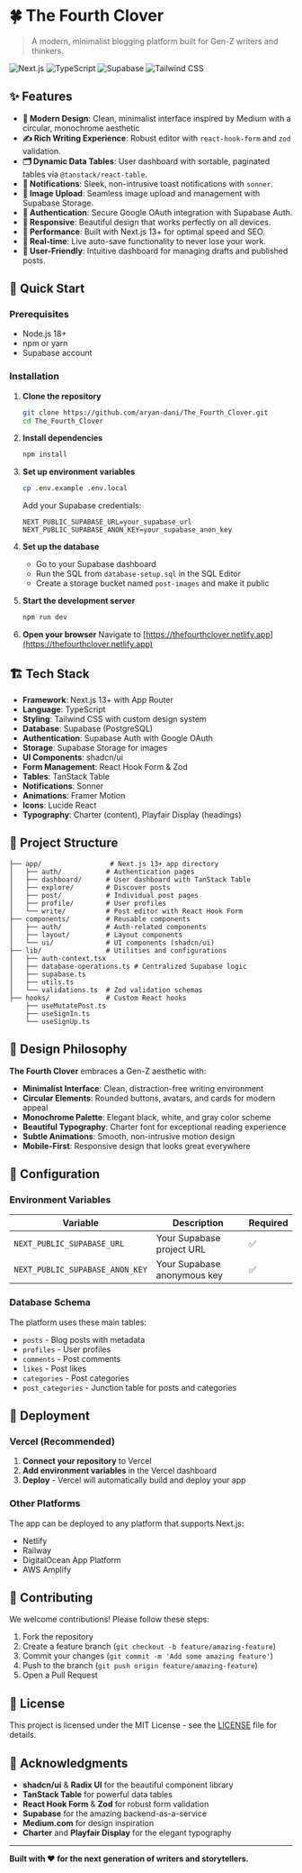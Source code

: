 # 🍀 The Fourth Clover

> A modern, minimalist blogging platform built for Gen-Z writers and thinkers.

![Next.js](https://img.shields.io/badge/Next.js-13.5-black?style=flat-square&logo=next.js)
![TypeScript](https://img.shields.io/badge/TypeScript-5.2-blue?style=flat-square&logo=typescript)
![Supabase](https://img.shields.io/badge/Supabase-Database-green?style=flat-square&logo=supabase)
![Tailwind CSS](https://img.shields.io/badge/Tailwind-CSS-38B2AC?style=flat-square&logo=tailwind-css)

## ✨ Features

- **🎨 Modern Design**: Clean, minimalist interface inspired by Medium with a circular, monochrome aesthetic
- **✍️ Rich Writing Experience**: Robust editor with `react-hook-form` and `zod` validation.
- **🗂️ Dynamic Data Tables**: User dashboard with sortable, paginated tables via `@tanstack/react-table`.
- **🔔 Notifications**: Sleek, non-intrusive toast notifications with `sonner`.
- **📸 Image Upload**: Seamless image upload and management with Supabase Storage.
- **🔐 Authentication**: Secure Google OAuth integration with Supabase Auth.
- **📱 Responsive**: Beautiful design that works perfectly on all devices.
- **🚀 Performance**: Built with Next.js 13+ for optimal speed and SEO.
- **💾 Real-time**: Live auto-save functionality to never lose your work.
- **🎯 User-Friendly**: Intuitive dashboard for managing drafts and published posts.

## 🚀 Quick Start

### Prerequisites

- Node.js 18+
- npm or yarn
- Supabase account

### Installation

1. **Clone the repository**

   ```bash
   git clone https://github.com/aryan-dani/The_Fourth_Clover.git
   cd The_Fourth_Clover
   ```

2. **Install dependencies**

   ```bash
   npm install
   ```

3. **Set up environment variables**

   ```bash
   cp .env.example .env.local
   ```

   Add your Supabase credentials:

   ```env
   NEXT_PUBLIC_SUPABASE_URL=your_supabase_url
   NEXT_PUBLIC_SUPABASE_ANON_KEY=your_supabase_anon_key
   ```

4. **Set up the database**

   - Go to your Supabase dashboard
   - Run the SQL from `database-setup.sql` in the SQL Editor
   - Create a storage bucket named `post-images` and make it public

5. **Start the development server**

   ```bash
   npm run dev
   ```

6. **Open your browser**
   Navigate to [https://thefourthclover.netlify.app](https://thefourthclover.netlify.app)

## 🏗️ Tech Stack

- **Framework**: Next.js 13+ with App Router
- **Language**: TypeScript
- **Styling**: Tailwind CSS with custom design system
- **Database**: Supabase (PostgreSQL)
- **Authentication**: Supabase Auth with Google OAuth
- **Storage**: Supabase Storage for images
- **UI Components**: shadcn/ui
- **Form Management**: React Hook Form & Zod
- **Tables**: TanStack Table
- **Notifications**: Sonner
- **Animations**: Framer Motion
- **Icons**: Lucide React
- **Typography**: Charter (content), Playfair Display (headings)

## 📁 Project Structure

```
├── app/                 # Next.js 13+ app directory
│   ├── auth/           # Authentication pages
│   ├── dashboard/      # User dashboard with TanStack Table
│   ├── explore/        # Discover posts
│   ├── post/           # Individual post pages
│   ├── profile/        # User profiles
│   └── write/          # Post editor with React Hook Form
├── components/         # Reusable components
│   ├── auth/           # Auth-related components
│   ├── layout/         # Layout components
│   └── ui/             # UI components (shadcn/ui)
├── lib/                # Utilities and configurations
│   ├── auth-context.tsx
│   ├── database-operations.ts # Centralized Supabase logic
│   ├── supabase.ts
│   ├── utils.ts
│   └── validations.ts  # Zod validation schemas
├── hooks/              # Custom React hooks
    ├── useMutatePost.ts
    ├── useSignIn.ts
    └── useSignUp.ts
```

## 🎨 Design Philosophy

**The Fourth Clover** embraces a Gen-Z aesthetic with:

- **Minimalist Interface**: Clean, distraction-free writing environment
- **Circular Elements**: Rounded buttons, avatars, and cards for modern appeal
- **Monochrome Palette**: Elegant black, white, and gray color scheme
- **Beautiful Typography**: Charter font for exceptional reading experience
- **Subtle Animations**: Smooth, non-intrusive motion design
- **Mobile-First**: Responsive design that looks great everywhere

## 🔧 Configuration

### Environment Variables

| Variable                        | Description                 | Required |
| ------------------------------- | --------------------------- | -------- |
| `NEXT_PUBLIC_SUPABASE_URL`      | Your Supabase project URL   | ✅       |
| `NEXT_PUBLIC_SUPABASE_ANON_KEY` | Your Supabase anonymous key | ✅       |

### Database Schema

The platform uses these main tables:

- `posts` - Blog posts with metadata
- `profiles` - User profiles
- `comments` - Post comments
- `likes` - Post likes
- `categories` - Post categories
- `post_categories` - Junction table for posts and categories

## 🚀 Deployment

### Vercel (Recommended)

1. **Connect your repository** to Vercel
2. **Add environment variables** in the Vercel dashboard
3. **Deploy** - Vercel will automatically build and deploy your app

### Other Platforms

The app can be deployed to any platform that supports Next.js:

- Netlify
- Railway
- DigitalOcean App Platform
- AWS Amplify

## 🤝 Contributing

We welcome contributions! Please follow these steps:

1. Fork the repository
2. Create a feature branch (`git checkout -b feature/amazing-feature`)
3. Commit your changes (`git commit -m 'Add some amazing feature'`)
4. Push to the branch (`git push origin feature/amazing-feature`)
5. Open a Pull Request

## 📄 License

This project is licensed under the MIT License - see the [LICENSE](LICENSE) file for details.

## 🙏 Acknowledgments

- **shadcn/ui** & **Radix UI** for the beautiful component library
- **TanStack Table** for powerful data tables
- **React Hook Form** & **Zod** for robust form validation
- **Supabase** for the amazing backend-as-a-service
- **Medium.com** for design inspiration
- **Charter** and **Playfair Display** for the elegant typography

---

**Built with ❤️ for the next generation of writers and storytellers.**
